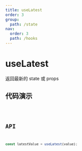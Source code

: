 ```yaml
---
title: useLatest
order: 3
group:
  path: /state
nav:
  order: 3
  path: /hooks
---
```


# useLatest

返回最新的 state 或 props

## 代码演示

<code src='./demos/demo1.tsx' />

## API

```ts
const latestValue = useLatest(value);
```
